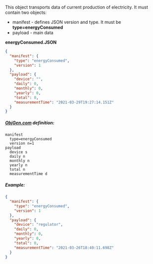 This object transports data of current production of electricity. It must contain two objects:

- manifest - defines JSON version and type. It must be **type=energyConsumed**
- payload - main data



**energyConsumed.JSON**

```json
{
  "manifest": {
    "type": "energyConsumed",
    "version": 1
  },
  "payload": {
    "device": "",
    "daily": 0,
    "monthly": 0,
    "yearly": 0,
    "total": 0,
    "measurementTime": "2021-03-29T19:27:14.151Z"
  }
}
```



##### [ObjGen.com](http://www.objgen.com/json) definition:

```
manifest
  type=energyConsumed
  version n=1
payload
  device s
  daily n
  monthly n
  yearly n
  total n
  measurementTime d
```



##### Example:

```json
{
  "manifest": {
    "type": "energyConsumed",
    "version": 1
  },
  "payload": {
    "device": "regulator",
    "daily": 0,
    "monthly": 0,
    "yearly": 0,
    "total": 0,
    "measurementTime": "2021-03-26T18:40:11.698Z"
  }
}
```